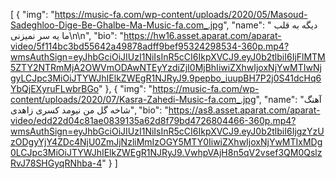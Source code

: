 [
  {
    "img": "https://music-fa.com/wp-content/uploads/2020/05/Masoud-Sadeghloo-Dige-Be-Ghalbe-Ma-Music-fa.com_.jpg",
    "name": " دیگه به قلب ما یه سر نمیزنی\n\n",
    "bio": "https://hw16.asset.aparat.com/aparat-video/5f114bc3bd55642a49878adff9bef95324298534-360p.mp4?wmsAuthSign=eyJhbGciOiJIUzI1NiIsInR5cCI6IkpXVCJ9.eyJ0b2tlbiI6IjFlMTM5ZTY2NTRmMjA2OWVmODAwNTEyYzdiZjI0MjBhIiwiZXhwIjoxNjYwMTIwNjgyLCJpc3MiOiJTYWJhIElkZWEgR1NJRyJ9.9pepbo_iuupBH7P2j0S41dcHq6YbQjEXyruFLwbrBGo"
  },
  {
    "img": "https://music-fa.com/wp-content/uploads/2020/07/Kasra-Zahedi-Music-fa.com_.jpg",
    "name": "آهنگ شاخه گل من نیومد کسری زاهدی",
    "bio": "https://as8.asset.aparat.com/aparat-video/edd22d04c81ae0839135a62d8f79bd4726804466-360p.mp4?wmsAuthSign=eyJhbGciOiJIUzI1NiIsInR5cCI6IkpXVCJ9.eyJ0b2tlbiI6IjgzYzUzODgyYjY4ZDc4NjU0ZmJjNzliMmIzOGY5MTY0IiwiZXhwIjoxNjYwMTIxMDg0LCJpc3MiOiJTYWJhIElkZWEgR1NJRyJ9.VwhpVAjH8n5qV2vsef3QM0QslzRvJ78SHGyqRNhba-4"
  }
]
